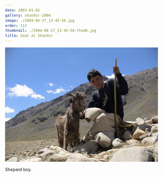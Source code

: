 ```yaml
---
date: 2003-01-01
gallery: shandur-2004
image: ./2004-06-27_13-45-56.jpg
order: 113
thumbnail: ./2004-06-27_13-45-56-thumb.jpg
title: Goat at Shandur
---
```


![Goat at Shandur](./2004-06-27_13-45-56.jpg)

Shepard boy.